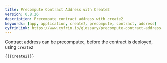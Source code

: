 ```yaml
---
title: Precompute Contract Address with Create2
version: 0.8.26
description: Precompute contract address with create2
keywords: [app, application, create2, precompute, contract, address]
cyfrinLink: https://www.cyfrin.io/glossary/precompute-contract-address-with-create2-solidity-code-example
---
```


Contract address can be precomputed, before the contract is deployed, using `create2`

```solidity
{{{Create2}}}
```
